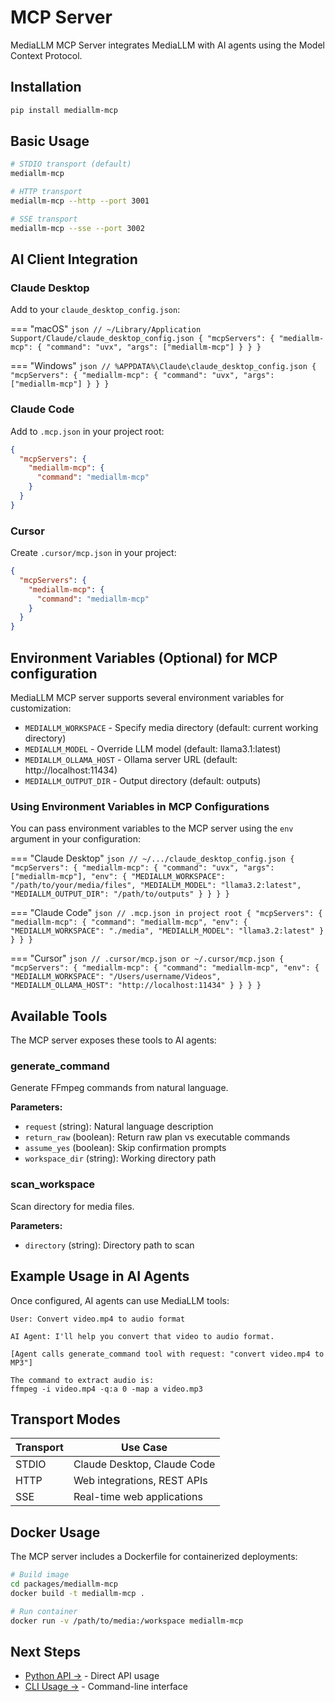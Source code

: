 # MCP Server

MediaLLM MCP Server integrates MediaLLM with AI agents using the Model Context Protocol.

## Installation

```bash
pip install mediallm-mcp
```

## Basic Usage

```bash
# STDIO transport (default)
mediallm-mcp

# HTTP transport
mediallm-mcp --http --port 3001

# SSE transport  
mediallm-mcp --sse --port 3002
```

## AI Client Integration

### Claude Desktop

Add to your `claude_desktop_config.json`:

=== "macOS"
    ```json
    // ~/Library/Application Support/Claude/claude_desktop_config.json
    {
      "mcpServers": {
        "mediallm-mcp": {
          "command": "uvx",
          "args": ["mediallm-mcp"]
        }
      }
    }
    ```

=== "Windows"
    ```json
    // %APPDATA%\Claude\claude_desktop_config.json
    {
      "mcpServers": {
        "mediallm-mcp": {
          "command": "uvx",
          "args": ["mediallm-mcp"]
        }
      }
    }
    ```

### Claude Code

Add to `.mcp.json` in your project root:

```json
{
  "mcpServers": {
    "mediallm-mcp": {
      "command": "mediallm-mcp"
    }
  }
}
```

### Cursor

Create `.cursor/mcp.json` in your project:

```json
{
  "mcpServers": {
    "mediallm-mcp": {
      "command": "mediallm-mcp"
    }
  }
}
```

## Environment Variables (Optional) for MCP configuration

MediaLLM MCP server supports several environment variables for customization:

- `MEDIALLM_WORKSPACE` - Specify media directory (default: current working directory)
- `MEDIALLM_MODEL` - Override LLM model (default: llama3.1:latest)
- `MEDIALLM_OLLAMA_HOST` - Ollama server URL (default: http://localhost:11434)
- `MEDIALLM_OUTPUT_DIR` - Output directory (default: outputs)

### Using Environment Variables in MCP Configurations

You can pass environment variables to the MCP server using the `env` argument in your configuration:

=== "Claude Desktop"
    ```json
    // ~/.../claude_desktop_config.json
    {
      "mcpServers": {
        "mediallm-mcp": {
          "command": "uvx",
          "args": ["mediallm-mcp"],
          "env": {
            "MEDIALLM_WORKSPACE": "/path/to/your/media/files",
            "MEDIALLM_MODEL": "llama3.2:latest",
            "MEDIALLM_OUTPUT_DIR": "/path/to/outputs"
          }
        }
      }
    }
    ```

=== "Claude Code"
    ```json
    // .mcp.json in project root
    {
      "mcpServers": {
        "mediallm-mcp": {
          "command": "mediallm-mcp",
          "env": {
            "MEDIALLM_WORKSPACE": "./media",
            "MEDIALLM_MODEL": "llama3.2:latest"
          }
        }
      }
    }
    ```

=== "Cursor"
    ```json
    // .cursor/mcp.json or ~/.cursor/mcp.json
    {
      "mcpServers": {
        "mediallm-mcp": {
          "command": "mediallm-mcp",
          "env": {
            "MEDIALLM_WORKSPACE": "/Users/username/Videos",
            "MEDIALLM_OLLAMA_HOST": "http://localhost:11434"
          }
        }
      }
    }
    ```

## Available Tools

The MCP server exposes these tools to AI agents:

### generate_command

Generate FFmpeg commands from natural language.

**Parameters:**
- `request` (string): Natural language description
- `return_raw` (boolean): Return raw plan vs executable commands
- `assume_yes` (boolean): Skip confirmation prompts
- `workspace_dir` (string): Working directory path

### scan_workspace

Scan directory for media files.

**Parameters:**
- `directory` (string): Directory path to scan

## Example Usage in AI Agents

Once configured, AI agents can use MediaLLM tools:

```
User: Convert video.mp4 to audio format

AI Agent: I'll help you convert that video to audio format.

[Agent calls generate_command tool with request: "convert video.mp4 to MP3"]

The command to extract audio is:
ffmpeg -i video.mp4 -q:a 0 -map a video.mp3
```

## Transport Modes

| Transport | Use Case |
|-----------|----------|
| STDIO | Claude Desktop, Claude Code |
| HTTP | Web integrations, REST APIs |
| SSE | Real-time web applications |

## Docker Usage

The MCP server includes a Dockerfile for containerized deployments:

```bash
# Build image
cd packages/mediallm-mcp
docker build -t mediallm-mcp .

# Run container
docker run -v /path/to/media:/workspace mediallm-mcp
```

## Next Steps

- [Python API →](python-api.md) - Direct API usage
- [CLI Usage →](cli.md) - Command-line interface
